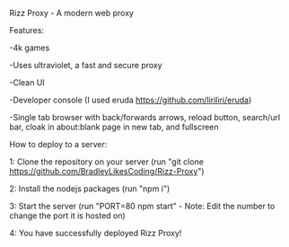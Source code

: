 Rizz Proxy - A modern web proxy

Features:

-4k games

-Uses ultraviolet, a fast and secure proxy

-Clean UI

-Developer console (I used eruda https://github.com/liriliri/eruda)

-Single tab browser with back/forwards arrows, reload button, search/url bar, cloak in about:blank page in new tab, and fullscreen

 
How to deploy to a server:

1: Clone the repository on your server (run "git clone https://github.com/BradleyLikesCoding/Rizz-Proxy")

2: Install the nodejs packages (run "npm i")

3: Start the server (run "PORT=80 npm start" - Note: Edit the number to change the port it is hosted on)

4: You have successfully deployed Rizz Proxy! 
